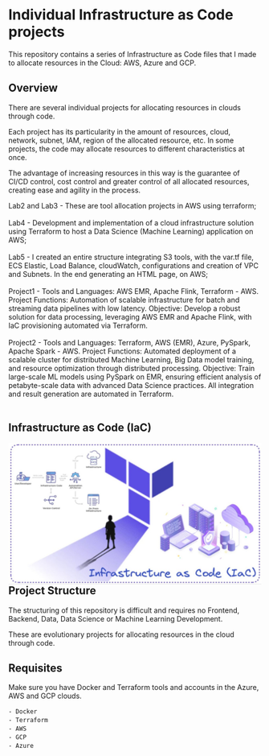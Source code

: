 # Individual Infrastructure as Code projects

This repository contains a series of Infrastructure as Code files that I made to allocate resources in the Cloud: AWS, Azure and GCP.

## Overview

There are several individual projects for allocating resources in clouds through code. 

Each project has its particularity in the amount of resources, cloud, network, subnet, IAM, region of the allocated resource, etc. In some projects, the code may allocate resources to different characteristics at once. 

The advantage of increasing resources in this way is the guarantee of CI/CD control, cost control and greater control of all allocated resources, creating ease and agility in the process.

Lab2 and Lab3 - These are tool allocation projects in AWS using terraform; 
<br/><br/>
Lab4 - Development and implementation of a cloud infrastructure solution using Terraform to host a Data Science (Machine Learning) application on AWS;
<br/><br/>
Lab5 - I created an entire structure integrating S3 tools, with the var.tf file, ECS Elastic, Load Balance, cloudWatch, configurations and creation of VPC and Subnets. In the end generating an HTML page, on AWS;
<br/><br/>
Project1 - Tools and Languages: AWS EMR, Apache Flink, Terraform - AWS.
Project Functions: Automation of scalable infrastructure for batch and streaming data pipelines with low latency.
Objective: Develop a robust solution for data processing, leveraging AWS EMR and Apache Flink, with IaC provisioning automated via Terraform.
<br/><br/>
Project2 - Tools and Languages: Terraform, AWS (EMR), Azure, PySpark, Apache Spark - AWS.
Project Functions: Automated deployment of a scalable cluster for distributed Machine Learning, Big Data model training, and resource optimization through distributed processing.
Objective: Train large-scale ML models using PySpark on EMR, ensuring efficient analysis of petabyte-scale data with advanced Data Science practices. All integration and result generation are automated in Terraform.
<br/><br/>

## Infrastructure as Code (IaC)

 <img width="2500px" align="right"  src="https://github.com/julianasantimaria/ProjectsTerraform/blob/HTML/IaC.jpeg">

 <br/>
 <br/>


## Project Structure

The structuring of this repository is difficult and requires no Frontend, Backend, Data, Data Science or Machine Learning Development.

These are evolutionary projects for allocating resources in the cloud through code.

## Requisites

Make sure you have Docker and Terraform tools and accounts in the Azure, AWS and GCP clouds.

```bash
- Docker
- Terraform
- AWS
- GCP
- Azure